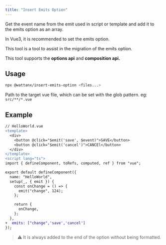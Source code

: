 ```yaml
---
title: "Insert Emits Option"
---
```


Get the event name from the emit used in script or template and add it to the emits option as an array.

In Vue3, it is recommended to set the emits option.

This tool is a tool to assist in the migration of the emits option.

This tool supports the **options api** and **composition api.**

## Usage

```bash
npx @wattanx/insert-emits-option <files...>
```

Path to the target vue file, which can be set with the glob pattern. eg: `src/**/*.vue`

## Example

```diff
// HelloWorld.vue
<template>
  <div>
    <button @click="$emit('save', $event)">SAVE</button>
    <button @click="$emit('cancel')">CANCEl</button>
  </div>
</template>
<script lang="ts">
import { defineComponent, toRefs, computed, ref } from "vue";

export default defineComponent({
  name: "HelloWorld",
  setup(_, { emit }) {
    const onChange = () => {
      emit("change", 124);
    };

    return {
      onChange,
    };
  },
+  emits: ["change",'save','cancel']
});
```

> ⚠️ It is always added to the end of the option without being formatted.
